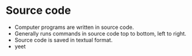 # Source code
- Computer programs are written in source code.
- Generally runs commands in source code top to bottom, left to right.
- Source code is saved in textual format.
- yeet
